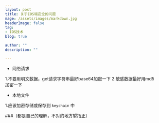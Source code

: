 ```yaml
---
layout: post
title: 关于IOS端安全的问题
mage: /assets/images/markdown.jpg
headerImage: false
tag:
- IOS技术
blog: true

author: ""
description: ""

---
```


* 网络请求

1.不要用明文数据，get请求字符串最好base64加密一下
2.敏感数据最好用md5加密一下

* 本地文件

1.应该加密存储或保存到 `keychain` 中

###（都是自己的理解，不对的地方望指正）

<section class="disqus">
    <div id="disqus_thread"></div>
    <script type="text/javascript">

        var disqus_shortname = '{{ site.disqus }}';
        var disqus_developer = 0;
        (function() {
            var dsq = document.createElement('script'); dsq.type = 'text/javascript'; dsq.async = true;
            dsq.src = 'https://' + disqus_shortname + '.disqus.com/embed.js';
            (document.getElementsByTagName('head')[0] || document.getElementsByTagName('body')[0]).appendChild(dsq);
        })();
    </script>
    <noscript>Please enable JavaScript to view the <a href="http://disqus.com/?ref_noscript">comments powered by Disqus.</a></noscript>
    <a href="http://disqus.com" class="dsq-brlink">comments powered by <span class="logo-disqus">Disqus</span></a>
</section>